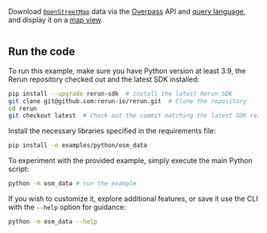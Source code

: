 <!--[metadata]
title = "OSM data"
tags = ["Map", "Blueprint"]
thumbnail_dimensions = [480, 480]
thumbnail = "https://static.rerun.io/osm_data/0be94071469c49f98326d85456ed2a3af8d1733a/480w.png"
channel = "release"
-->


Download [`OpenStreetMap`](https://www.openstreetmap.org) data via the [Overpass](https://overpass-api.de) API and [query language](https://wiki.openstreetmap.org/wiki/Overpass_API/Overpass_QL),
and display it on a [map view](https://www.rerun.io/docs/reference/types/view/map_view?speculative-link).

<picture>
  <img src="https://static.rerun.io/osm-data/926e89e0587b0d66a1cd620b3f5b77ac79eca272/full.png" alt="">
  <source media="(max-width: 480px)" srcset="https://static.rerun.io/osm-data/926e89e0587b0d66a1cd620b3f5b77ac79eca272/480w.png">
  <source media="(max-width: 768px)" srcset="https://static.rerun.io/osm-data/926e89e0587b0d66a1cd620b3f5b77ac79eca272/768w.png">
  <source media="(max-width: 1024px)" srcset="https://static.rerun.io/osm-data/926e89e0587b0d66a1cd620b3f5b77ac79eca272/1024w.png">
  <source media="(max-width: 1200px)" srcset="https://static.rerun.io/osm-data/926e89e0587b0d66a1cd620b3f5b77ac79eca272/1200w.png">
</picture>

## Run the code

To run this example, make sure you have Python version at least 3.9, the Rerun repository checked out and the latest SDK installed:
```bash
pip install --upgrade rerun-sdk  # install the latest Rerun SDK
git clone git@github.com:rerun-io/rerun.git  # Clone the repository
cd rerun
git checkout latest  # Check out the commit matching the latest SDK release
```
Install the necessary libraries specified in the requirements file:
```bash
pip install -e examples/python/osm_data
```
To experiment with the provided example, simply execute the main Python script:
```bash
python -m osm_data # run the example
```
If you wish to customize it, explore additional features, or save it use the CLI with the `--help` option for guidance:
```bash
python -m osm_data --help
```
